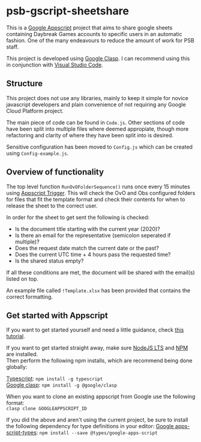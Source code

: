 # psb-gscript-sheetshare

This is a [Google Appscript](https://developers.google.com/apps-script) project that aims to share google sheets containing Daybreak Games accounts to specific users in an automatic fashion. One of the many endeavours to reduce the amount of work for PSB staff.

This project is developed using [Google Clasp](https://github.com/google/clasp). 
I can recommend using this in conjunction with [Visual Studio Code](https://code.visualstudio.com/).

## Structure
This project does not use any libraries, mainly to keep it simple for novice javascript developers and plain convenience of not requiring any Google Cloud Platform project.

The main piece of code can be found in `Code.js`.
Other sections of code have been split into multiple files where deemed appropiate, though more refactoring and clarity of where they have been split into is desired.

Sensitive configuration has been moved to `Config.js` which can be created using `Config-example.js`.

## Overview of functionality
The top level function `RunOvOFolderSequence()` runs once every 15 minutes using [Appscript Trigger](https://script.google.com/home/triggers).
This will check the OvO and Obs configured folders for files that fit the template format and check their contents for when to release the sheet to the correct user.

In order for the sheet to get sent the following is checked:

* Is the document title starting with the current year (2020)?
* Is there an email for the representative (semicolon seperated if multiple)?
* Does the request date match the current date or the past?
* Does the current UTC time + 4 hours pass the requested time?
* Is the shared status empty?

If all these conditions are met, the document will be shared with the email(s) listed on top.

An example file called `!Template.xlsx` has been provided that contains the correct formatting.

## Get started with Appscript

If you want to get started yourself and need a little guidance, check [this tutorial](https://yagisanatode.com/2019/04/01/working-with-google-apps-script-in-visual-studio-code-using-clasp/). 

If you want to get started straight away, make sure [NodeJS LTS](https://nodejs.org/en/) and [NPM](https://www.npmjs.com/get-npm) are installed.  
Then perform the following npm installs, which are recommend being done globally:

[Typescript](https://www.typescriptlang.org/): `npm install -g typescript`  
[Google clasp](https://github.com/google/clasp): `npm install -g @google/clasp`

When you want to clone an existing appscript from Google use the following format:  
`clasp clone GOOGLEAPPSCRIPT_ID`

If you did the above and aren't using the current project, be sure to install the following dependency for type definitions in your editor:
[Google apps-script-types](https://www.npmjs.com/package/@types/google-apps-script): `npm install --save @types/google-apps-script`
